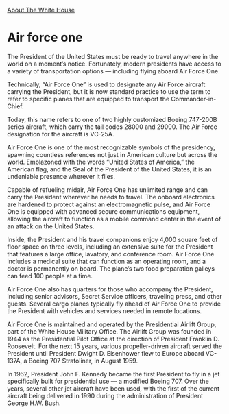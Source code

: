[About The White House](https://www.whitehouse.gov/about-the-white-house/)

# 					Air force one				

The President of the United States must be ready to travel anywhere in the world on a moment’s notice. Fortunately, modern presidents have access to a variety of transportation options — including flying aboard Air Force One.

Technically, “Air Force One” is used to designate any Air Force aircraft carrying the President, but it is now standard practice to use the term to refer to specific planes that are equipped to transport the Commander-in-Chief.

Today, this name refers to one of two highly customized Boeing 747-200B series aircraft, which carry the tail codes 28000 and 29000. The Air Force designation for the aircraft is VC-25A.

Air Force One is one of the most recognizable symbols of the presidency, spawning countless references not just in American culture but across the world. Emblazoned with the words “United States of America,” the American flag, and the Seal of the President of the United States, it is an undeniable presence wherever it flies.

Capable of refueling midair, Air Force One has unlimited range and can carry the President wherever he needs to travel. The onboard electronics are hardened to protect against an electromagnetic pulse, and Air Force One is equipped with advanced secure communications equipment, allowing the aircraft to function as a mobile command center in the event of an attack on the United States.

Inside, the President and his travel companions enjoy 4,000 square feet of floor space on three levels, including an extensive suite for the President that features a large office, lavatory, and conference room. Air Force One includes a medical suite that can function as an operating room, and a doctor is permanently on board. The plane’s two food preparation galleys can feed 100 people at a time.

Air Force One also has quarters for those who accompany the President, including senior advisors, Secret Service officers, traveling press, and other guests. Several cargo planes typically fly ahead of Air Force One to provide the President with vehicles and services needed in remote locations.

Air Force One is maintained and operated by the Presidential Airlift Group, part of the White House Military Office. The Airlift Group was founded in 1944 as the Presidential Pilot Office at the direction of President Franklin D. Roosevelt. For the next 15 years, various propeller-driven aircraft served the President until President Dwight D. Eisenhower flew to Europe aboard VC-137A, a Boeing 707 Stratoliner, in August 1959.

In 1962, President John F. Kennedy became the first President to fly in a jet specifically built for presidential use — a modified Boeing 707. Over the years, several other jet aircraft have been used, with the first of the current aircraft being delivered in 1990 during the administration of President George H.W. Bush.
